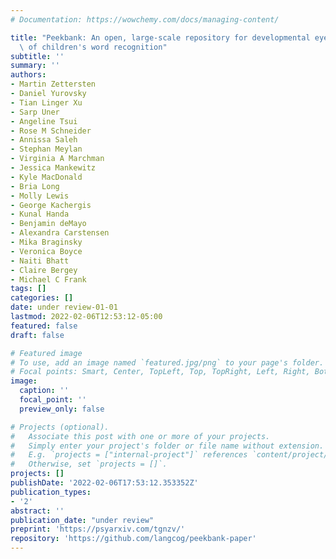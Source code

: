 ```yaml
---
# Documentation: https://wowchemy.com/docs/managing-content/

title: "Peekbank: An open, large-scale repository for developmental eye-tracking data\
  \ of children's word recognition"
subtitle: ''
summary: ''
authors:
- Martin Zettersten
- Daniel Yurovsky
- Tian Linger Xu
- Sarp Uner
- Angeline Tsui
- Rose M Schneider
- Annissa Saleh
- Stephan Meylan
- Virginia A Marchman
- Jessica Mankewitz
- Kyle MacDonald
- Bria Long
- Molly Lewis
- George Kachergis
- Kunal Handa
- Benjamin deMayo
- Alexandra Carstensen
- Mika Braginsky
- Veronica Boyce
- Naiti Bhatt
- Claire Bergey
- Michael C Frank
tags: []
categories: []
date: under review-01-01
lastmod: 2022-02-06T12:53:12-05:00
featured: false
draft: false

# Featured image
# To use, add an image named `featured.jpg/png` to your page's folder.
# Focal points: Smart, Center, TopLeft, Top, TopRight, Left, Right, BottomLeft, Bottom, BottomRight.
image:
  caption: ''
  focal_point: ''
  preview_only: false

# Projects (optional).
#   Associate this post with one or more of your projects.
#   Simply enter your project's folder or file name without extension.
#   E.g. `projects = ["internal-project"]` references `content/project/deep-learning/index.md`.
#   Otherwise, set `projects = []`.
projects: []
publishDate: '2022-02-06T17:53:12.353352Z'
publication_types:
- '2'
abstract: ''
publication_date: "under review"
preprint: 'https://psyarxiv.com/tgnzv/'
repository: 'https://github.com/langcog/peekbank-paper'
---
```

